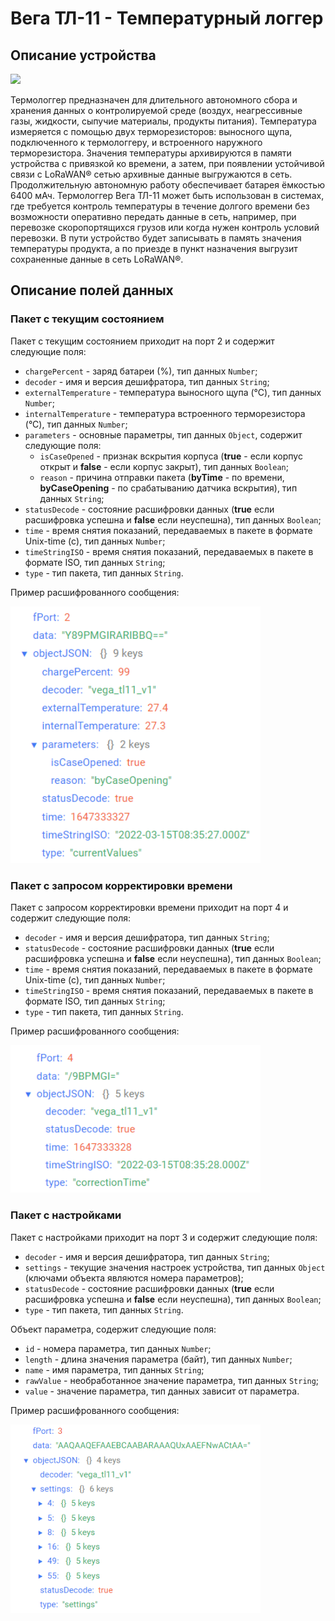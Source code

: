 # Вега ТЛ-11 - Температурный логгер


## Описание устройства
<img src="https://iotvega.com/content/ru/si/tl11/ava.jpg" width="400" />

Термологгер предназначен для длительного автономного сбора и хранения данных о контролируемой среде (воздух, неагрессивные газы, жидкости, сыпучие материалы, продукты питания). Температура измеряется с помощью двух терморезисторов: выносного щупа, подключенного к термологгеру, и встроенного наружного терморезистора. Значения температуры архивируются в памяти устройства с привязкой ко времени, а затем, при появлении устойчивой связи с LoRaWAN® сетью архивные данные выгружаются в сеть.
Продолжительную автономную работу обеспечивает батарея ёмкостью 6400 мАч.
Термологгер Вега ТЛ-11 может быть использован в системах, где требуется контроль температуры в течение долгого времени без возможности оперативно передать данные в сеть, например, при перевозке скоропортящихся грузов или когда нужен контроль условий перевозки. В пути устройство будет записывать в память значения температуры продукта, а по приезде в пункт назначения выгрузит сохраненные данные в сеть LoRaWAN®.


## Описание полей данных

### Пакет с текущим состоянием

Пакет с текущим состоянием приходит на порт 2 и содержит следующие поля:
- `chargePercent` - заряд батареи (%), тип данных `Number`;
- `decoder` - имя и версия дешифратора, тип данных `String`;
- `externalTemperature` - температура выносного щупа (°С), тип данных `Number`;
- `internalTemperature` - температура встроенного терморезистора (°С), тип данных `Number`;
- `parameters` - основные параметры, тип данных `Object`, содержит следующие поля:
    - `isCaseOpened` - признак вскрытия корпуса (**true** - если корпус открыт и **false** - если корпус закрыт), тип данных `Boolean`;
    - `reason` - причина отправки пакета (**byTime** - по времени, **byCaseOpening** - по срабатыванию датчика вскрытия), тип данных `String`;
- `statusDecode` - состояние расшифровки данных (**true** если расшифровка успешна и **false** если неуспешна), тип данных `Boolean`;
- `time` - время снятия показаний, передаваемых в пакете в формате Unix-time (с), тип данных `Number`;
- `timeStringISO` - время снятия показаний, передаваемых в пакете в формате ISO, тип данных `String`;
- `type` - тип пакета, тип данных `String`.

Пример расшифрованного сообщения:

<img src="images/port2Message.png" width="400" />


### Пакет с запросом корректировки времени

Пакет с запросом корректировки времени приходит на порт 4 и содержит следующие поля:
- `decoder` - имя и версия дешифратора, тип данных `String`;
- `statusDecode` - состояние расшифровки данных (**true** если расшифровка успешна и **false** если неуспешна), тип данных `Boolean`;
- `time` - время снятия показаний, передаваемых в пакете в формате Unix-time (с), тип данных `Number`;
- `timeStringISO` - время снятия показаний, передаваемых в пакете в формате ISO, тип данных `String`;
- `type` - тип пакета, тип данных `String`.

Пример расшифрованного сообщения:

<img src="images/port4Message.png" width="400" />


### Пакет с настройками

Пакет с настройками приходит на порт 3 и содержит следующие поля:
- `decoder` - имя и версия дешифратора, тип данных `String`;
- `settings` - текущие значения настроек устройства, тип данных `Object` (ключами объекта являются номера параметров);
- `statusDecode` - состояние расшифровки данных (**true** если расшифровка успешна и **false** если неуспешна), тип данных `Boolean`;
- `type` - тип пакета, тип данных `String`.

Объект параметра, содержит следующие поля:
- `id` - номера параметра, тип данных `Number`;
- `length` - длина значения параметра (байт), тип данных `Number`;
- `name` - имя параметра, тип данных `String`;
- `rawValue` - необработанное значение параметра, тип данных `String`;
- `value` - значение параметра, тип данных зависит от параметра.

Пример расшифрованного сообщения:

<img src="images/port3Message.png" width="400" />